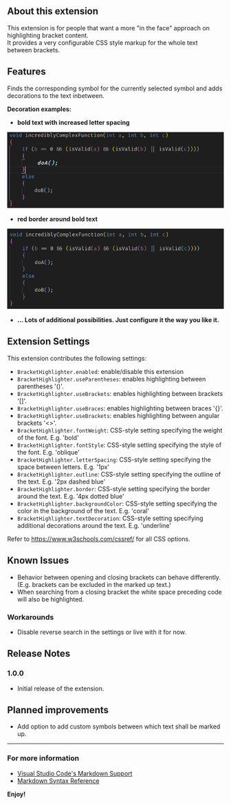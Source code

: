## About this extension

This extension is for people that want a more "in the face" approach on highlighting bracket content. \
It provides a very configurable CSS style markup for the whole text between brackets.

## Features

Finds the corresponding symbol for the currently selected symbol and adds decorations to the text inbetween. 

**Decoration examples:**

- **bold text with increased letter spacing**

![](assets/bold.gif)

- **red border around bold text**

![](assets/border.gif)

- **... Lots of additional possibilities. Just configure it the way you like it.**


## Extension Settings

This extension contributes the following settings:

* `BracketHighlighter.enabled`: enable/disable this extension
* `BracketHighlighter.useParentheses`: enables highlighting between parentheses '()'.
* `BracketHighlighter.useBrackets`: enables highlighting between brackets '[]'.
* `BracketHighlighter.useBraces`: enables highlighting between braces '{}'.
* `BracketHighlighter.useBrackets`: enables highlighting between angular brackets '<>'.
* `BracketHighlighter.fontWeight`: CSS-style setting specifying the weight of the font. E.g. 'bold'
* `BracketHighlighter.fontStyle`: CSS-style setting specifying the style of the font. E.g. 'oblique'
* `BracketHighlighter.letterSpacing`: CSS-style setting specifying the space between letters. E.g. '1px'
* `BracketHighlighter.outline`: CSS-style setting specifying the outline of the text. E.g. '2px dashed blue'
* `BracketHighlighter.border`: CSS-style setting specifying the border around the text. E.g. '4px dotted blue'
* `BracketHighlighter.backgroundColor`: CSS-style setting specifying the color in the background of the text. E.g. 'coral'
* `BracketHighlighter.textDecoration`: CSS-style setting specifying additional decorations around the text. E.g. 'underline' 

Refer to https://www.w3schools.com/cssref/ for all CSS options.

## Known Issues

- Behavior between opening and closing brackets can behave differently. (E.g. brackets can be excluded in the marked up text.)
- When searching from a closing bracket the white space preceding code will also be highlighted.

### Workarounds
- Disable reverse search in the settings or live with it for now.

## Release Notes

### 1.0.0

- Initial release of the extension.

## Planned improvements

- Add option to add custom symbols between which text shall be marked up.

-----------------------------------------------------------------------------------------------------------

### For more information

* [Visual Studio Code's Markdown Support](http://code.visualstudio.com/docs/languages/markdown)
* [Markdown Syntax Reference](https://help.github.com/articles/markdown-basics/)

**Enjoy!**

